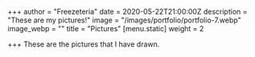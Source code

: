 +++
author = "Freezeteria"
date = 2020-05-22T21:00:00Z
description = "These are my pictures!"
image = "/images/portfolio/portfolio-7.webp"
image_webp = ""
title = "Pictures"
[menu.static]
weight = 2

+++
These are the pictures that I have drawn.